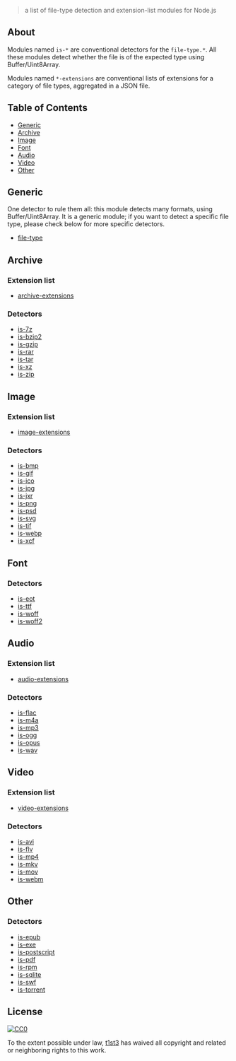 
> a list of file-type detection and extension-list modules for Node.js

## About

Modules named `is-*` are conventional detectors for the `file-type.*`. All these modules detect whether the file is of the expected type using Buffer/Uint8Array.

Modules named `*-extensions` are conventional lists of extensions for a category of file types, aggregated in a JSON file.

## Table of Contents

- [Generic](#generic)
- [Archive](#archive)
- [Image](#image)
- [Font](#font)
- [Audio](#audio)
- [Video](#video)
- [Other](#other)


## Generic

One detector to rule them all: this module detects many formats, using Buffer/Uint8Array. It is a generic module; if you want to detect a specific file type, please check below for more specific detectors.

- [file-type](https://github.com/sindresorhus/file-type)

## Archive

### Extension list

- [archive-extensions](https://github.com/sindresorhus/archive-extensions)

### Detectors

- [is-7z](https://github.com/t1st3/is-7z)
- [is-bzip2](https://github.com/kevva/is-bzip2)
- [is-gzip](https://github.com/kevva/is-gzip)
- [is-rar](https://github.com/kevva/is-rar)
- [is-tar](https://github.com/kevva/is-tar)
- [is-xz](https://github.com/kevva/is-xz)
- [is-zip](https://github.com/kevva/is-zip)

## Image

### Extension list

- [image-extensions](https://github.com/arthurvr/image-extensions)

### Detectors

- [is-bmp](https://github.com/sindresorhus/is-bmp)
- [is-gif](https://github.com/sindresorhus/is-gif)
- [is-ico](https://github.com/arthurvr/is-ico)
- [is-jpg](https://github.com/sindresorhus/is-jpg)
- [is-jxr](https://github.com/sindresorhus/is-jxr)
- [is-png](https://github.com/sindresorhus/is-png)
- [is-psd](https://github.com/sindresorhus/is-psd)
- [is-svg](https://github.com/sindresorhus/is-svg)
- [is-tif](https://github.com/sindresorhus/is-tif)
- [is-webp](https://github.com/sindresorhus/is-webp)
- [is-xcf](https://github.com/pskupinski/is-xcf)


## Font

### Detectors

- [is-eot](https://github.com/junmer/is-eot)
- [is-ttf](https://github.com/junmer/is-ttf)
- [is-woff](https://github.com/junmer/is-woff)
- [is-woff2](https://github.com/arthurvr/is-woff2)


## Audio

### Extension list

- [audio-extensions](https://github.com/olehkuchuk/audio-extensions)

### Detectors

- [is-flac](https://github.com/hemanth/is-flac)
- [is-m4a](https://github.com/hemanth/is-m4a)
- [is-mp3](https://github.com/hemanth/is-mp3)
- [is-ogg](https://github.com/hemanth/is-ogg)
- [is-opus](https://github.com/t1st3/is-opus)
- [is-wav](https://github.com/hemanth/is-wav)


## Video

### Extension list

- [video-extensions](https://github.com/sindresorhus/video-extensions)

### Detectors

- [is-avi](https://github.com/arthurvr/is-avi)
- [is-flv](https://github.com/arthurvr/is-flv)
- [is-mp4](https://github.com/deepak1556/is-mp4)
- [is-mkv](https://github.com/t1st3/is-mkv)
- [is-mov](https://github.com/arthurvr/is-mov)
- [is-webm](https://github.com/t1st3/is-webm)


## Other

### Detectors

- [is-epub](https://github.com/sindresorhus/is-epub)
- [is-exe](https://github.com/kevva/is-exe)
- [is-postscript](https://github.com/arthurvr/is-postscript)
- [is-pdf](https://github.com/kevva/is-pdf)
- [is-rpm](https://github.com/t1st3/is-rpm)
- [is-sqlite](https://github.com/1000ch/is-sqlite)
- [is-swf](https://github.com/kevva/is-swf)
- [is-torrent](https://github.com/hemanth/is-torrent)


## License

[![CC0](https://i.creativecommons.org/p/zero/1.0/88x31.png)](https://creativecommons.org/publicdomain/zero/1.0/)

To the extent possible under law, [t1st3](http://www.tiste.org) has waived all copyright and related or neighboring rights to this work.
